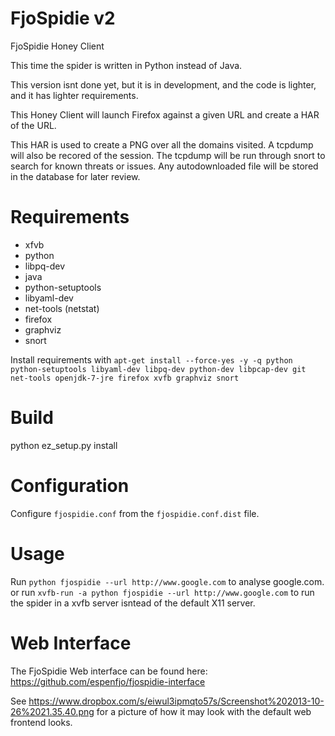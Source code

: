 FjoSpidie v2
=========

FjoSpidie Honey Client

This time the spider is written in Python instead of Java.

This version isnt done yet, but it is in development, and the code is lighter, and it has lighter requirements.

This Honey Client will launch Firefox against a given URL and create a HAR of the URL.

This HAR is used to create a PNG over all the domains visited.
A tcpdump will also be recored of the session. The tcpdump will be run through snort to search for known threats or issues.
Any autodownloaded file will be stored in the database for later review.


Requirements
============
* xfvb
* python
* libpq-dev
* java
* python-setuptools
* libyaml-dev
* net-tools (netstat)
* firefox
* graphviz
* snort


Install requirements with `apt-get install --force-yes -y -q python python-setuptools libyaml-dev libpq-dev python-dev libpcap-dev git net-tools openjdk-7-jre firefox xvfb graphviz snort`

Build
=====
python ez_setup.py install


Configuration
=============
Configure `fjospidie.conf` from the `fjospidie.conf.dist` file.

Usage
=====
Run `python fjospidie --url http://www.google.com` to analyse google.com.
or run `xvfb-run -a python fjospidie --url http://www.google.com` to run the spider in a xvfb server isntead
of the default X11 server.

Web Interface
=============
The FjoSpidie Web interface can be found here:
https://github.com/espenfjo/fjospidie-interface



See https://www.dropbox.com/s/eiwul3ipmqto57s/Screenshot%202013-10-26%2021.35.40.png for a picture of how it may look
with the default web frontend looks.
